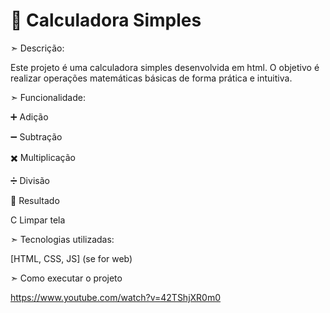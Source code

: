 # 🧮 Calculadora Simples

➣ Descrição:

Este projeto é uma calculadora simples desenvolvida em html.
O objetivo é realizar operações matemáticas básicas de forma prática e intuitiva.

➣ Funcionalidade:

➕ Adição

➖ Subtração

✖️ Multiplicação

➗ Divisão

🟰 Resultado

 C Limpar tela

➣ Tecnologias utilizadas:

[HTML, CSS, JS] (se for web)

➣ Como executar o projeto

https://www.youtube.com/watch?v=42TShjXR0m0
  

